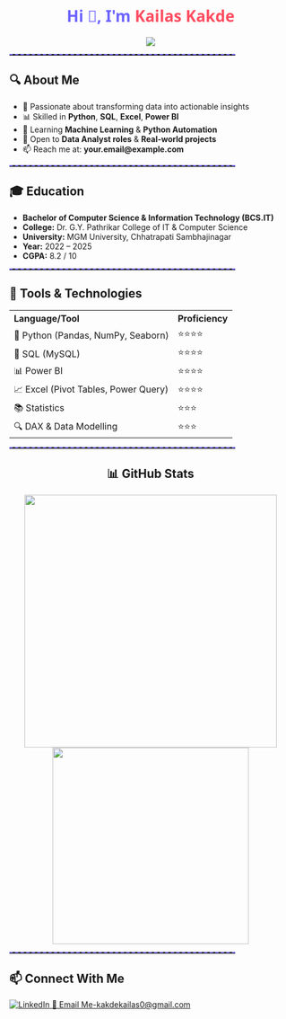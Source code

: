 <!-- GitHub Profile README -->

<h1 align="center" style="color:#6C63FF; font-family:Segoe UI;">Hi 👋, I'm <span style="color:#FF4C60;">Kailas Kakde</span></h1>

<p align="center">
  <img src="https://readme-typing-svg.demolab.com/?lines=Aspiring+Data+Analyst;Power+BI%2C+Python%2C+SQL+Lover;Solving+Business+Problems+with+Data&center=true&width=500&height=45">
</p>

<hr style="border-top: 2px dashed #6C63FF; width:80%;">

<h2>🔍 About Me</h2>
<ul>
  <li>🎯 Passionate about transforming data into actionable insights</li>
  <li>📊 Skilled in <b>Python</b>, <b>SQL</b>, <b>Excel</b>, <b>Power BI</b></li>
  <li>🧠 Learning <b>Machine Learning</b> & <b>Python Automation</b></li>
  <li>🚀 Open to <b>Data Analyst roles</b> & <b>Real-world projects</b></li>
  <li>📫 Reach me at: <b>your.email@example.com</b></li>
</ul>

<hr style="border-top: 2px dashed #6C63FF; width:80%;">

<h2>🎓 Education</h2>

<ul>
  <li><b>Bachelor of Computer Science & Information Technology (BCS.IT)</b></li>
  <li><b>College:</b> Dr. G.Y. Pathrikar College of IT & Computer Science</li>
  <li><b>University:</b> MGM University, Chhatrapati Sambhajinagar</li>
  <li><b>Year:</b> 2022 – 2025</li>
  <li><b>CGPA:</b> 8.2 / 10</li>
</ul>

<hr style="border-top: 2px dashed #6C63FF; width:80%;">

<h2>💼 Tools & Technologies</h2>

<table>
  <tr>
    <th align="left">Language/Tool</th>
    <th align="left">Proficiency</th>
  </tr>
  <tr>
    <td>🐍 Python (Pandas, NumPy, Seaborn)</td>
    <td>⭐⭐⭐⭐</td>
  </tr>
  <tr>
    <td>🧮 SQL (MySQL)</td>
    <td>⭐⭐⭐⭐</td>
  </tr>
  <tr>
    <td>📊 Power BI</td>
    <td>⭐⭐⭐⭐</td>
  </tr>
  <tr>
    <td>📈 Excel (Pivot Tables, Power Query)</td>
    <td>⭐⭐⭐⭐</td>
  </tr>
  <tr>
    <td>📚 Statistics</td>
    <td>⭐⭐⭐</td>
  </tr>
  <tr>
    <td>🔍 DAX & Data Modelling</td>
    <td>⭐⭐⭐</td>
  </tr>
</table>


<hr style="border-top: 2px dashed #6C63FF; width:80%;">

<h2 align="center">📊 GitHub Stats</h2>

<p align="center">
  <img src="https://github-readme-stats.vercel.app/api?username=yourusername&show_icons=true&theme=radical" width="450" />
  <img src="https://github-readme-stats.vercel.app/api/top-langs/?username=yourusername&layout=compact&theme=radical" width="350" />
</p>

<hr style="border-top: 2px dashed #6C63FF; width:80%;">

<h2>📫 Connect With Me</h2>

<p>
  <a href="https://www.linkedin.com/in/kailas-kakde-b62ab2289?utm_source=share&utm_campaign=share_via&utm_content=profile&utm_medium=android_app">
    <img alt="LinkedIn" src="https://img.shields.io/badge/-LinkedIn-0077B5?style=flat&logo=linkedin&logoColor=white" />
  </a>  
  <a href="kakdekailas0@gmail.com">
    📧 Email Me-kakdekailas0@gmail.com
  </a>
</p>





